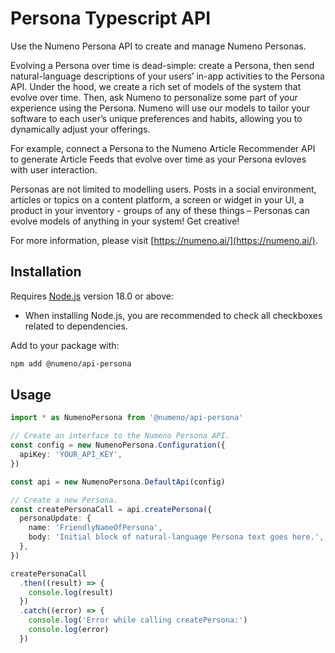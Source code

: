 # Persona Typescript API

Use the Numeno Persona API to create and manage Numeno Personas.

Evolving a Persona over time is dead-simple: create a Persona, then send natural-language descriptions of your users’ in-app activities to the Persona API. Under the hood, we create a rich set of models of the system that evolve over time. Then, ask Numeno to personalize some part of your experience using the Persona. Numeno will use our models to tailor your software to each user’s unique preferences and habits, allowing you to dynamically adjust your offerings.

For example, connect a Persona to the Numeno Article Recommender API to generate Article Feeds that evolve over time as your Persona evloves with user interaction.

Personas are not limited to modelling users. Posts in a social environment, articles or topics on a content platform, a screen or widget in your UI, a product in your inventory - groups of any of these things – Personas can evolve models of anything in your system! Get creative!

For more information, please visit [https://numeno.ai/](https://numeno.ai/).

## Installation

Requires [Node.js](https://nodejs.org/en/download/) version 18.0 or above:

- When installing Node.js, you are recommended to check all checkboxes related to dependencies.

Add to your package with:

```sh
npm add @numeno/api-persona
```

## Usage

```typescript
import * as NumenoPersona from '@numeno/api-persona'

// Create an interface to the Numeno Persona API.
const config = new NumenoPersona.Configuration({
  apiKey: 'YOUR_API_KEY',
})

const api = new NumenoPersona.DefaultApi(config)

// Create a new Persona.
const createPersonaCall = api.createPersona({
  personaUpdate: {
    name: 'FriendlyNameOfPersona',
    body: 'Initial block of natural-language Persona text goes here.',
  },
})

createPersonaCall
  .then((result) => {
    console.log(result)
  })
  .catch((error) => {
    console.log('Error while calling createPersona:')
    console.log(error)
  })
```

